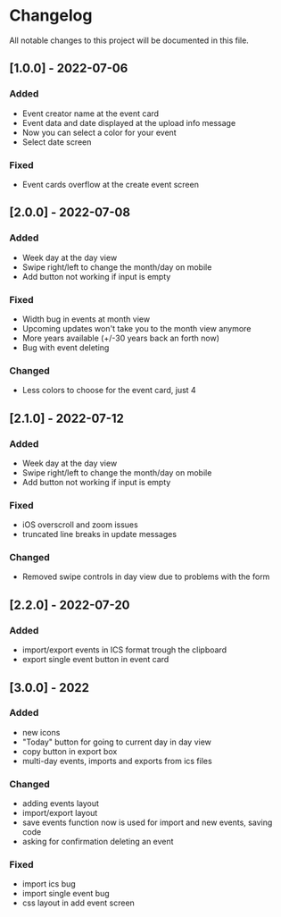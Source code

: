 # Changelog
All notable changes to this project will be documented in this file.

## [1.0.0] - 2022-07-06
### Added
- Event creator name at the event card
- Event data and date displayed at the upload info message
- Now you can select a color for your event
- Select date screen

### Fixed
- Event cards overflow at the create event screen

## [2.0.0] - 2022-07-08
### Added
- Week day at the day view
- Swipe right/left to change the month/day on mobile
- Add button not working if input is empty

### Fixed
- Width bug in events at month view
- Upcoming updates won't take you to the month view anymore
- More years available (+/-30 years back an forth now)
- Bug with event deleting

### Changed
- Less colors to choose for the event card, just 4

## [2.1.0] - 2022-07-12
### Added
- Week day at the day view
- Swipe right/left to change the month/day on mobile
- Add button not working if input is empty

### Fixed
- iOS overscroll and zoom issues
- truncated line breaks in update messages

### Changed
- Removed swipe controls in day view due to problems with the form

## [2.2.0] - 2022-07-20
### Added
- import/export events in ICS format trough the clipboard
- export single event button in event card

## [3.0.0] - 2022
### Added
- new icons
- "Today" button for going to current day in day view
- copy button in export box
- multi-day events, imports and exports from ics files

### Changed
- adding events layout
- import/export layout
- save events function now is used for import and new events, saving code
- asking for confirmation deleting an event

### Fixed 
- import ics bug
- import single event bug
- css layout in add event screen